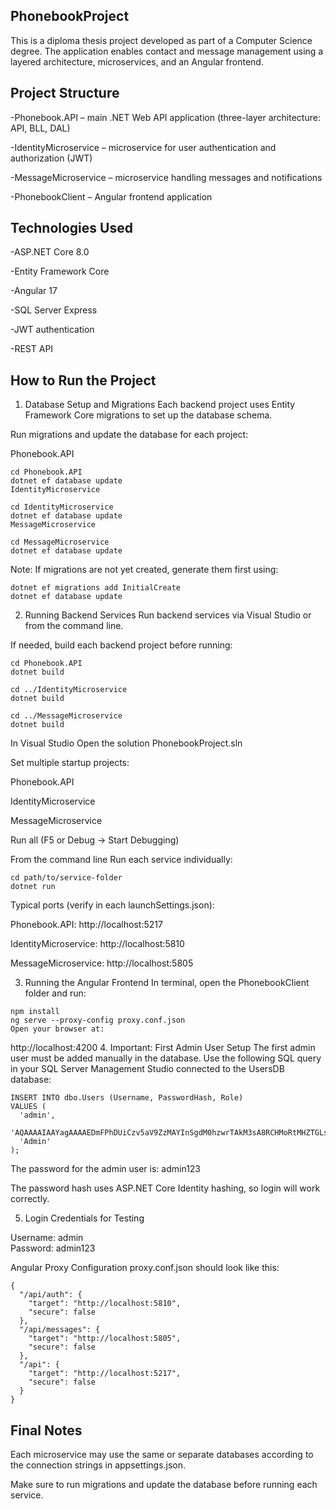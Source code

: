 PhonebookProject
----------------

This is a diploma thesis project developed as part of a Computer Science degree.
The application enables contact and message management using a layered architecture, microservices, and an Angular frontend.


Project Structure
----------------

-Phonebook.API – main .NET Web API application (three-layer architecture: API, BLL, DAL)

-IdentityMicroservice – microservice for user authentication and authorization (JWT)

-MessageMicroservice – microservice handling messages and notifications

-PhonebookClient – Angular frontend application

Technologies Used
------------------

-ASP.NET Core 8.0

-Entity Framework Core

-Angular 17

-SQL Server Express

-JWT authentication

-REST API

How to Run the Project
-----------------------
1. Database Setup and Migrations
Each backend project uses Entity Framework Core migrations to set up the database schema.

Run migrations and update the database for each project:

Phonebook.API

```
cd Phonebook.API
dotnet ef database update
IdentityMicroservice

cd IdentityMicroservice
dotnet ef database update
MessageMicroservice

cd MessageMicroservice
dotnet ef database update
```

Note:
If migrations are not yet created, generate them first using:

```
dotnet ef migrations add InitialCreate
dotnet ef database update
```

2. Running Backend Services
Run backend services via Visual Studio or from the command line.

If needed, build each backend project before running:
```
cd Phonebook.API
dotnet build

cd ../IdentityMicroservice
dotnet build

cd ../MessageMicroservice
dotnet build
```

In Visual Studio
Open the solution PhonebookProject.sln

Set multiple startup projects:

Phonebook.API

IdentityMicroservice

MessageMicroservice

Run all (F5 or Debug → Start Debugging)

From the command line
Run each service individually:

```
cd path/to/service-folder
dotnet run
```
Typical ports (verify in each launchSettings.json):

Phonebook.API: http://localhost:5217

IdentityMicroservice: http://localhost:5810

MessageMicroservice: http://localhost:5805

3. Running the Angular Frontend
In terminal, open the PhonebookClient folder and run:

```
npm install
ng serve --proxy-config proxy.conf.json
Open your browser at:
```

http://localhost:4200
4. Important: First Admin User Setup
The first admin user must be added manually in the database.
Use the following SQL query in your SQL Server Management Studio connected to the UsersDB database:

```
INSERT INTO dbo.Users (Username, PasswordHash, Role)
VALUES (
  'admin',
  'AQAAAAIAAYagAAAAEDmFPhDUiCzv5aV9ZzMAYInSgdM0hzwrTAkM3sA8RCHMoRtMHZTGLsA6lJ7G0GgPTw==',
  'Admin'
);
```

The password for the admin user is: admin123

The password hash uses ASP.NET Core Identity hashing, so login will work correctly.

5. Login Credentials for Testing

Username: admin  
Password: admin123

Angular Proxy Configuration
proxy.conf.json should look like this:

```
{
  "/api/auth": {
    "target": "http://localhost:5810",
    "secure": false
  },
  "/api/messages": {
    "target": "http://localhost:5805",
    "secure": false
  },
  "/api": {
    "target": "http://localhost:5217",
    "secure": false
  }
}
```

Final Notes
-----------------
Each microservice may use the same or separate databases according to the connection strings in appsettings.json.

Make sure to run migrations and update the database before running each service.



